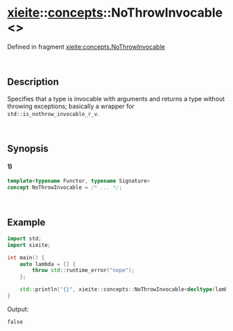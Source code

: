 # [xieite](../../xieite.md)\:\:[concepts](../../concepts.md)\:\:NoThrowInvocable\<\>
Defined in fragment [xieite:concepts.NoThrowInvocable](../../../src/concepts/no_throw_invocable.cpp)

&nbsp;

## Description
Specifies that a type is invocable with arguments and returns a type without throwing exceptions; basically a wrapper for `std::is_nothrow_invocable_r_v`.

&nbsp;

## Synopsis
#### 1)
```cpp
template<typename Functor, typename Signature>
concept NoThrowInvocable = /* ... */;
```

&nbsp;

## Example
```cpp
import std;
import xieite;

int main() {
    auto lambda = [] {
        throw std::runtime_error("nope");
    };

    std::println("{}", xieite::concepts::NoThrowInvocable<decltype(lambda)>);
}
```
Output:
```
false
```
